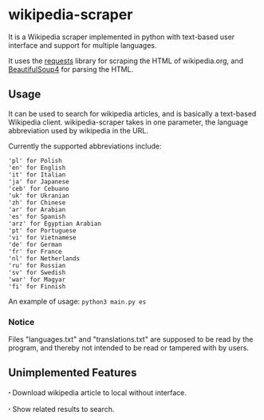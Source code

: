 # wikipedia-scraper
It is a Wikipedia scraper implemented in python with text-based user interface and support for multiple languages.

It uses the [requests](https://pypi.org/project/requests/) library for scraping the HTML of wikipedia.org, and [BeautifulSoup4](https://pypi.org/project/beautifulsoup4/) for parsing the HTML.

## Usage
It can be used to search for wikipedia articles, and is basically a text-based Wikipedia client.
wikipedia-scraper takes in one parameter, the language abbreviation used by wikipedia in the URL. 

Currently the supported abbreviations include: 
```
'pl' for Polish
'en' for English
'it' for Italian
'ja' for Japanese
'ceb' for Cebuano
'uk' for Ukranian
'zh' for Chinese
'ar' for Arabian
'es' for Spanish
'arz' for Egyptian Arabian
'pt' for Portuguese
'vi' for Vietnamese
'de' for German
'fr' for France
'nl' for Netherlands
'ru' for Russian
'sv' for Swedish
'war' for Magyar
'fi' for Finnish 
```

An example of usage: 
`python3 main.py es`

### Notice
Files "languages.txt" and "translations.txt" are supposed to be read by the program, and thereby not intended to be read or tampered with by users.

## Unimplemented Features
  ꞏ  Download wikipedia article to local without interface.
  
  ꞏ  Show related results to search.
